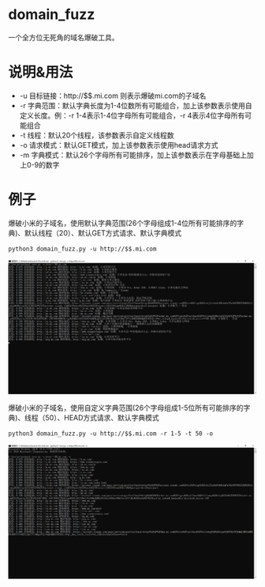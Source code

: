# domain_fuzz
一个全方位无死角的域名爆破工具。

# 说明&用法
* -u 目标链接：http://$$.mi.com 则表示爆破mi.com的子域名
* -r 字典范围：默认字典长度为1-4位数所有可能组合，加上该参数表示使用自定义长度。例：-r 1-4表示1-4位字母所有可能组合，-r 4表示4位字母所有可能组合
* -t 线程：默认20个线程，该参数表示自定义线程数
* -o 请求模式：默认GET模式，加上该参数表示使用head请求方式
* -m 字典模式：默认26个字母所有可能排序，加上该参数表示在字母基础上加上0-9的数字

# 例子
爆破小米的子域名，使用默认字典范围(26个字母组成1-4位所有可能排序的字典)、默认线程（20）、默认GET方式请求、默认字典模式
```code
python3 domain_fuzz.py -u http://$$.mi.com
```
![](https://raw.githubusercontent.com/autoing/domain_fuzz/master/get.png)


爆破小米的子域名，使用自定义字典范围(26个字母组成1-5位所有可能排序的字典)、线程（50）、HEAD方式请求、默认字典模式
```code
python3 domain_fuzz.py -u http://$$.mi.com -r 1-5 -t 50 -o
```
![](https://raw.githubusercontent.com/autoing/domain_fuzz/master/head.png)
